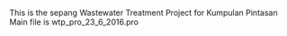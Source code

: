 This is the sepang Wastewater Treatment Project for Kumpulan Pintasan
Main file is wtp_pro_23_6_2016.pro
